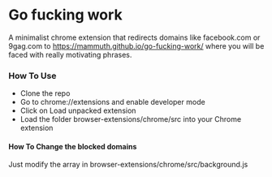 # Go fucking work

A minimalist chrome extension that redirects domains like facebook.com or 9gag.com to https://mammuth.github.io/go-fucking-work/ where you will be faced with really motivating phrases.

### How To Use
- Clone the repo
- Go to chrome://extensions and enable developer mode
- Click on Load unpacked extension
- Load the folder browser-extensions/chrome/src into your Chrome extension

#### How To Change the blocked domains
Just modify the array in browser-extensions/chrome/src/background.js
